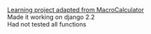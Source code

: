 [Learning project adapted from MacroCalculator](https://github.com/antontortosa/MacroCalculator.git)  
Made it working on django 2.2  
Had not tested all functions  

